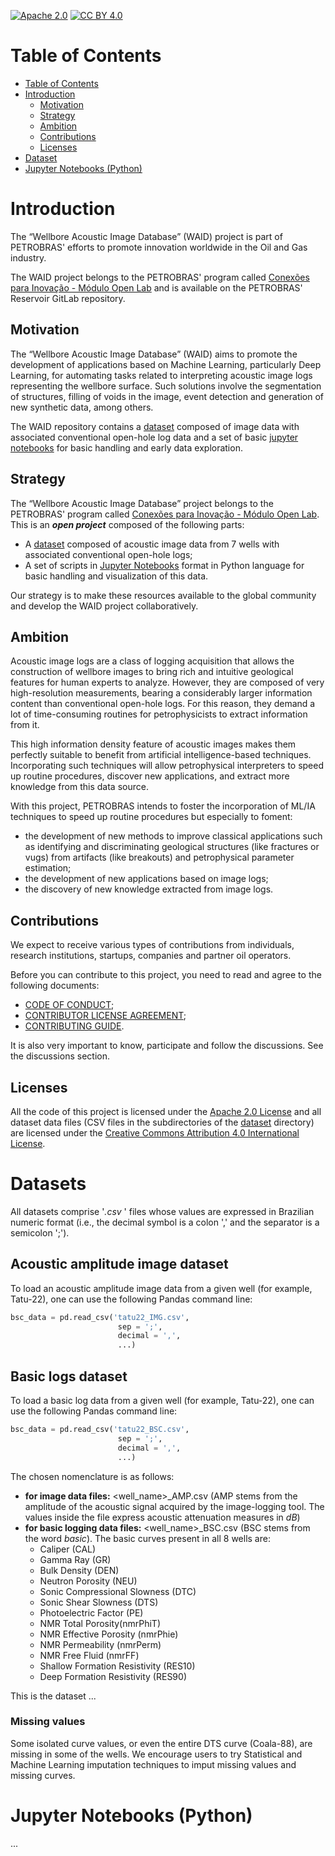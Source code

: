 [![Apache 2.0][apache-shield]][apache] 
[![CC BY 4.0][cc-by-shield]][cc-by]

[apache]: https://opensource.org/licenses/Apache-2.0
[apache-shield]: https://img.shields.io/badge/License-Apache_2.0-blue.svg
[cc-by]: http://creativecommons.org/licenses/by/4.0/
[cc-by-shield]: https://img.shields.io/badge/License-CC%20BY%204.0-lightgrey.svg

# Table of Contents

- [Table of Contents](#table-of-contents)
- [Introduction](#introduction)
  - [Motivation](#motivation)
  - [Strategy](#strategy)
  - [Ambition](#ambition)
  - [Contributions](#contributions)
  - [Licenses](#licenses)
- [Dataset](#dataset)
- [Jupyter Notebooks (Python)](#jupyter-notebooks-python)

# Introduction

The “Wellbore Acoustic Image Database” (WAID) project is part of PETROBRAS' efforts to promote innovation worldwide in the Oil and Gas industry.

The WAID project belongs to the PETROBRAS' program called [Conexões para Inovação - Módulo Open Lab](https://tecnologia.petrobras.com.br/modulo-open-lab.html) and is available on the PETROBRAS' Reservoir GitLab repository.

## Motivation

The “Wellbore Acoustic Image Database” (WAID) aims to promote the development of applications based on Machine Learning, particularly Deep Learning, for automating tasks related to interpreting acoustic image logs representing the wellbore surface. Such solutions involve the segmentation of structures, filling of voids in the image, event detection and generation of new synthetic data, among others.

The WAID repository contains a [dataset](#dataset) composed of image data with associated conventional open-hole log data and a set of basic [jupyter notebooks](#jupyter-notebooks-python) for basic handling and early data exploration.

## Strategy

The “Wellbore Acoustic Image Database” project belongs to the PETROBRAS' program called [Conexões para Inovação - Módulo Open Lab](https://tecnologia.petrobras.com.br/modulo-open-lab.html). This is an ***open project*** composed of the following parts:
* A [dataset](#dataset) composed of acoustic image data from 7 wells with associated conventional open-hole logs;
* A set of scripts in [Jupyter Notebooks](#jupyter-notebooks-python) format in Python language for basic handling and visualization of this data.

Our strategy is to make these resources available to the global community and develop the WAID project collaboratively.

## Ambition

Acoustic image logs are a class of logging acquisition that allows the construction of wellbore images to bring rich and intuitive geological features for human experts to analyze. However, they are composed of very high-resolution measurements, bearing a considerably larger information content than conventional open-hole logs. For this reason, they demand a lot of time-consuming routines for petrophysicists to extract information from it.

This high information density feature of acoustic images makes them perfectly suitable to benefit from artificial intelligence-based techniques. Incorporating such techniques will allow petrophysical interpreters to speed up routine procedures, discover new applications, and extract more knowledge from this data source.

With this project, PETROBRAS intends to foster the incorporation of ML/IA techniques to speed up routine procedures but especially to foment:

* the development of new methods to improve classical applications such as identifying and discriminating geological structures (like fractures or vugs) from artifacts (like breakouts) and petrophysical parameter estimation;
* the development of new applications based on image logs;
* the discovery of new knowledge extracted from image logs.


## Contributions

We expect to receive various types of contributions from individuals, research institutions, startups, companies and partner oil operators.

Before you can contribute to this project, you need to read and agree to the following documents:

* [CODE OF CONDUCT](CODE_OF_CONDUCT.md);
* [CONTRIBUTOR LICENSE AGREEMENT](CONTRIBUTOR_LICENSE_AGREEMENT.md);
* [CONTRIBUTING GUIDE](CONTRIBUTING.md).

It is also very important to know, participate and follow the discussions. See the discussions section.

## Licenses

All the code of this project is licensed under the [Apache 2.0 License][apache] and all dataset data files (CSV files in the subdirectories of the [dataset](dataset) directory) are licensed under the [Creative Commons Attribution 4.0 International License][cc-by].

# Datasets
All datasets comprise '*.csv* ' files whose values are expressed in Brazilian numeric format (i.e., the decimal symbol is a colon ',' and the separator is a semicolon ';').

## Acoustic amplitude image dataset

To load an acoustic amplitude image data from a given well (for example, Tatu-22), one can use the following Pandas command line:

```python 
bsc_data = pd.read_csv('tatu22_IMG.csv',
                        sep = ';',
                        decimal = ',',
                        ...)
```


## Basic logs dataset

To load a basic log data from a given well (for example, Tatu-22), one can use the following Pandas command line:

```python 
bsc_data = pd.read_csv('tatu22_BSC.csv',
                        sep = ';',
                        decimal = ',',
                        ...)
```

The chosen nomenclature is as follows:

* **for image data files:** <well_name>_AMP.csv (AMP stems from the amplitude of the acoustic signal acquired by the image-logging tool. The values inside the file express acoustic attenuation measures in *dB*)
* **for basic logging data files:** <well_name>_BSC.csv (BSC stems from the word *basic*). The basic curves present in all 8 wells are:
    * Caliper (CAL)
    * Gamma Ray (GR)
    * Bulk Density (DEN)
    * Neutron Porosity (NEU)
    * Sonic Compressional Slowness (DTC)
    * Sonic Shear Slowness (DTS)
    * Photoelectric Factor (PE)
    * NMR Total Porosity(nmrPhiT)
    * NMR Effective Porosity (nmrPhie)
    * NMR Permeability (nmrPerm)
    * NMR Free Fluid (nmrFF)
    * Shallow Formation Resistivity (RES10)
    * Deep Formation Resistivity (RES90)

This is the dataset ...

### Missing  values

Some isolated curve values, or even the entire DTS curve (Coala-88), are missing in some of the wells. We encourage users to try Statistical and Machine Learning imputation techniques to imput missing values and missing curves.

# Jupyter Notebooks (Python) 

...
